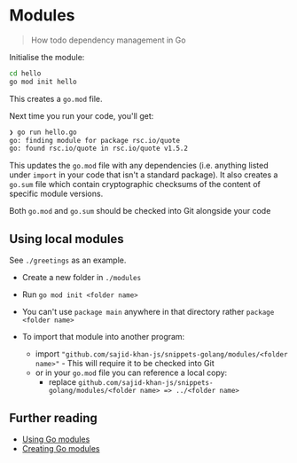 # Modules

> How todo dependency management in Go

Initialise the module:

```sh
cd hello
go mod init hello
```

This creates a `go.mod` file.

Next time you run your code, you'll get:

```sh
❯ go run hello.go  
go: finding module for package rsc.io/quote
go: found rsc.io/quote in rsc.io/quote v1.5.2
```

This updates the `go.mod` file with any dependencies (i.e. anything listed under
`import` in your code that isn't a standard package). It also creates a `go.sum`
file which contain cryptographic checksums of the content of specific module
versions.

Both `go.mod` and `go.sum` should be checked into Git alongside your code

## Using local modules

See `./greetings` as an example.

- Create a new folder in `./modules`

- Run `go mod init <folder name>`

- You can't use `package main` anywhere in that directory rather `package <folder name>`

- To import that module into another program:
  - import `"github.com/sajid-khan-js/snippets-golang/modules/<folder name>"` - This will require it to be checked into Git
  - or in your `go.mod` file you can reference a local copy:
    - replace `github.com/sajid-khan-js/snippets-golang/modules/<folder name> => ../<folder name>`

## Further reading

- [Using Go modules](https://blog.golang.org/using-go-modules)
- [Creating Go modules](https://golang.org/doc/tutorial/create-module)
